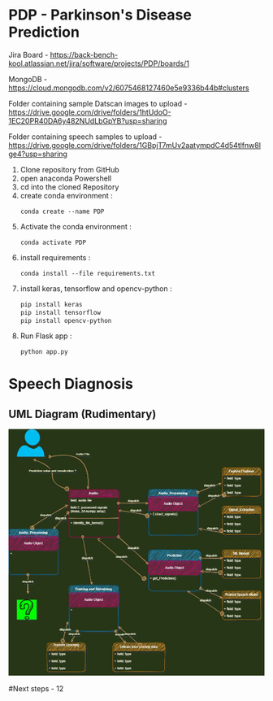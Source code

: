 # PDP - Parkinson's Disease Prediction

Jira Board - https://back-bench-kool.atlassian.net/jira/software/projects/PDP/boards/1

MongoDB - https://cloud.mongodb.com/v2/6075468127460e5e9336b44b#clusters

Folder containing sample Datscan images to upload - https://drive.google.com/drive/folders/1htUdoO-1EC20PR40DA6y482NUdLbGpYB?usp=sharing

Folder containing speech samples to upload - https://drive.google.com/drive/folders/1GBpjT7mUv2aatympdC4d54tlfnw8lge4?usp=sharing

1. Clone repository from GitHub
2. open anaconda Powershell 
3. cd into the cloned Repository
4. create conda environment : 
   ```
   conda create --name PDP
   ```
4. Activate the conda environment :
   ```
   conda activate PDP
   ```
5. install requirements :
   ```
   conda install --file requirements.txt
   ```
6. install keras, tensorflow and opencv-python :
   ```
   pip install keras
   pip install tensorflow
   pip install opencv-python
   ```
7. Run Flask app :
   ```
   python app.py
   ```
   


# Speech Diagnosis

## UML Diagram (Rudimentary)

![UML Diagram](/speech_diagnosis/Speech%20UML%20(rudimentary).jpg "Parkinson's Speech Diagnosis UML ")

#Next steps - 12

